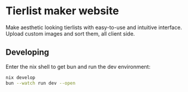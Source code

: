 # Tierlist maker website

Make aesthetic looking tierlists with easy-to-use and intuitive interface. Upload custom images and sort them, all client side.

## Developing

Enter the nix shell to get bun and run the dev environment:

```bash
nix develop
bun --watch run dev --open
```
